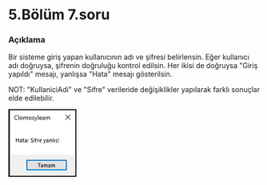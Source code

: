 # 5.Bölüm 7.soru

### Açıklama

Bir sisteme giriş yapan kullanıcının adı ve şifresi belirlensin. Eğer kullanıcı adı doğruysa, şifrenin doğruluğu kontrol edilsin. Her ikisi de doğruysa "Giriş yapıldı" mesajı, yanlışsa "Hata" mesajı gösterilsin.

NOT: "KullaniciAdi" ve "Sifre" verileride değişiklikler yapılarak farklı sonuçlar elde edilebilir.

![Bolum 5-Soru 17](Bolum5_7.png)